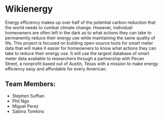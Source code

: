 Wikienergy
==========

Energy efficiency makes up over half of the potential carbon reduction that
the world needs to combat climate change. However, individual homeowners are
often left in the dark as to what actions they can take to permanently reduce
their energy use while maintaining the same quality of life. This project is
focused on building open-source tools for smart meter data that will make it
easier for homeowners to know what actions they can take to reduce their energy
use. It will use the largest database of smart meter data available to
researchers through a partnership with Pecan Street, a nonprofit based out of
Austin, Texas with a mission to make energy efficiency easy and affordable
for every American.

## Team Members:
 - Stephen Suffian
 - Phil Ngo
 - Miguel Perez
 - Sabina Tomkins
